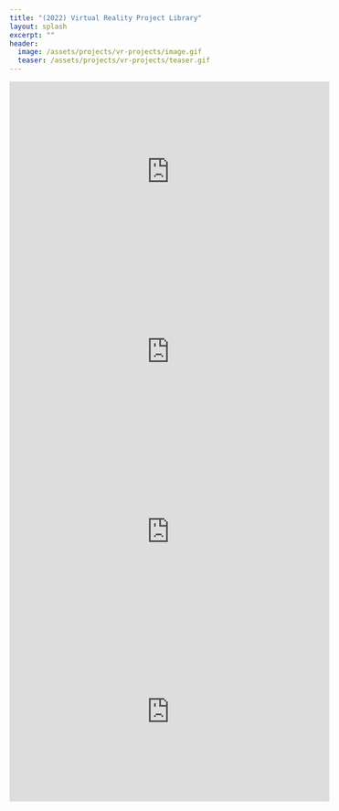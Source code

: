 ```yaml
---
title: "(2022) Virtual Reality Project Library"
layout: splash
excerpt: ""
header:
  image: /assets/projects/vr-projects/image.gif
  teaser: /assets/projects/vr-projects/teaser.gif
---
```


<iframe width="560" height="315" src="https://www.youtube.com/embed/Vm_tyX6o1lQ?si=8ABZ4RYLiRb3gcnk" title="YouTube video player" frameborder="0" allow="accelerometer; autoplay; clipboard-write; encrypted-media; gyroscope; picture-in-picture; web-share" allowfullscreen></iframe>

<iframe width="560" height="315" src="https://www.youtube.com/embed/z95KQ_WgxgI?si=fl7VkeFTFI0GS6cf" title="YouTube video player" frameborder="0" allow="accelerometer; autoplay; clipboard-write; encrypted-media; gyroscope; picture-in-picture; web-share" allowfullscreen></iframe>

<iframe width="560" height="315" src="https://www.youtube.com/embed/2b6j0wPTaEA?si=H3VX8JeTycqtCXpc" title="YouTube video player" frameborder="0" allow="accelerometer; autoplay; clipboard-write; encrypted-media; gyroscope; picture-in-picture; web-share" allowfullscreen></iframe>

<iframe width="560" height="315" src="https://www.youtube.com/embed/G2DteXWeH-w?si=xCF1bDI4I63DCdIp" title="YouTube video player" frameborder="0" allow="accelerometer; autoplay; clipboard-write; encrypted-media; gyroscope; picture-in-picture; web-share" allowfullscreen></iframe>

